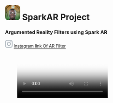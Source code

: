 # <img src="./assets/img.png" width=50>  SparkAR Project

### Argumented Reality Filters using Spark AR
<img src="./assets/ico.jpg" width=25>   [Instagram link Of AR Filter](https://www.instagram.com/ar/753107118838853/)

<figure class="video_container">
  <video controls="true" allowfullscreen="true" poster="./assets/FinalCut.jpg">
    <source src="./assets/video.mp4" type="video/mp4">
  </video>
</figure>
